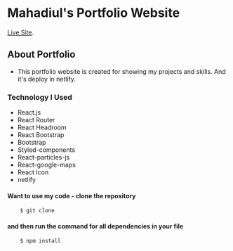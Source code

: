 # Mahadiul's Portfolio Website

[Live Site](https://mahadiuls-portfolio.netlify.app/).

## About Portfolio

- This portfolio website is created for showing my projects and skills. And it's deploy in netlify.

### Technology I Used

- React.js
- React Router
- React Headroom
- React Bootstrap
- Bootstrap
- Styled-components
- React-particles-js
- React-google-maps
- React Icon
- netlify

#### Want to use my code - clone the repository

```
    $ git clone
```

#### and then run the command for all dependencies in your file

```
    $ npm install
```
